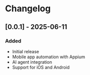 # Changelog

## [0.0.1] - 2025-06-11
### Added
- Initial release
- Mobile app automation with Appium
- AI agent integration
- Support for iOS and Android
